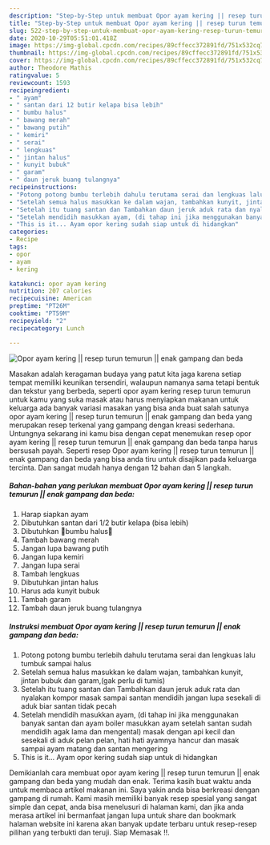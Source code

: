 ```yaml
---
description: "Step-by-Step untuk membuat Opor ayam kering || resep turun temurun || enak gampang dan beda Homemade"
title: "Step-by-Step untuk membuat Opor ayam kering || resep turun temurun || enak gampang dan beda Homemade"
slug: 522-step-by-step-untuk-membuat-opor-ayam-kering-resep-turun-temurun-enak-gampang-dan-beda-homemade
date: 2020-10-29T05:51:01.418Z
image: https://img-global.cpcdn.com/recipes/89cffecc372891fd/751x532cq70/opor-ayam-kering-resep-turun-temurun-enak-gampang-dan-beda-foto-resep-utama.jpg
thumbnail: https://img-global.cpcdn.com/recipes/89cffecc372891fd/751x532cq70/opor-ayam-kering-resep-turun-temurun-enak-gampang-dan-beda-foto-resep-utama.jpg
cover: https://img-global.cpcdn.com/recipes/89cffecc372891fd/751x532cq70/opor-ayam-kering-resep-turun-temurun-enak-gampang-dan-beda-foto-resep-utama.jpg
author: Theodore Mathis
ratingvalue: 5
reviewcount: 1593
recipeingredient:
- " ayam"
- " santan dari 12 butir kelapa bisa lebih"
- " bumbu halus"
- " bawang merah"
- " bawang putih"
- " kemiri"
- " serai"
- " lengkuas"
- " jintan halus"
- " kunyit bubuk"
- " garam"
- " daun jeruk buang tulangnya"
recipeinstructions:
- "Potong potong bumbu terlebih dahulu terutama serai dan lengkuas lalu tumbuk sampai halus"
- "Setelah semua halus masukkan ke dalam wajan, tambahkan kunyit, jintan bubuk dan garam,(gak perlu di tumis)"
- "Setelah itu tuang santan dan Tambahkan daun jeruk aduk rata dan nyalakan kompor masak sampai santan mendidih jangan lupa sesekali di aduk biar santan tidak pecah"
- "Setelah mendidih masukkan ayam, (di tahap ini jika menggunakan banyak santan dan ayam boiler masukkan ayam setelah santan sudah mendidih agak lama dan mengental) masak dengan api kecil dan sesekali di aduk pelan pelan, hati hati ayamnya hancur dan masak sampai ayam matang dan santan mengering"
- "This is it... Ayam opor kering sudah siap untuk di hidangkan"
categories:
- Recipe
tags:
- opor
- ayam
- kering

katakunci: opor ayam kering 
nutrition: 207 calories
recipecuisine: American
preptime: "PT26M"
cooktime: "PT59M"
recipeyield: "2"
recipecategory: Lunch

---
```



![Opor ayam kering || resep turun temurun || enak gampang dan beda](https://img-global.cpcdn.com/recipes/89cffecc372891fd/751x532cq70/opor-ayam-kering-resep-turun-temurun-enak-gampang-dan-beda-foto-resep-utama.jpg)

Masakan adalah keragaman budaya yang patut kita jaga karena setiap tempat memiliki keunikan tersendiri, walaupun namanya sama tetapi bentuk dan tekstur yang berbeda, seperti opor ayam kering 
 resep turun temurun 
untuk kamu yang suka masak atau harus menyiapkan makanan untuk keluarga ada banyak variasi masakan yang bisa anda buat salah satunya opor ayam kering || resep turun temurun || enak gampang dan beda yang merupakan resep terkenal yang gampang dengan kreasi sederhana. Untungnya sekarang ini kamu bisa dengan cepat menemukan resep opor ayam kering || resep turun temurun || enak gampang dan beda tanpa harus bersusah payah.
Seperti resep Opor ayam kering || resep turun temurun || enak gampang dan beda yang bisa anda tiru untuk disajikan pada keluarga tercinta. Dan sangat mudah hanya dengan 12 bahan dan 5 langkah.


<!--inarticleads1-->

##### Bahan-bahan yang perlukan membuat Opor ayam kering || resep turun temurun || enak gampang dan beda:

1. Harap siapkan  ayam
1. Dibutuhkan  santan dari 1/2 butir kelapa (bisa lebih)
1. Dibutuhkan  🌹bumbu halus🌹
1. Tambah  bawang merah
1. Jangan lupa  bawang putih
1. Jangan lupa  kemiri
1. Jangan lupa  serai
1. Tambah  lengkuas
1. Dibutuhkan  jintan halus
1. Harus ada  kunyit bubuk
1. Tambah  garam
1. Tambah  daun jeruk buang tulangnya




<!--inarticleads2-->

##### Instruksi membuat  Opor ayam kering || resep turun temurun || enak gampang dan beda:

1. Potong potong bumbu terlebih dahulu terutama serai dan lengkuas lalu tumbuk sampai halus
1. Setelah semua halus masukkan ke dalam wajan, tambahkan kunyit, jintan bubuk dan garam,(gak perlu di tumis)
1. Setelah itu tuang santan dan Tambahkan daun jeruk aduk rata dan nyalakan kompor masak sampai santan mendidih jangan lupa sesekali di aduk biar santan tidak pecah
1. Setelah mendidih masukkan ayam, (di tahap ini jika menggunakan banyak santan dan ayam boiler masukkan ayam setelah santan sudah mendidih agak lama dan mengental) masak dengan api kecil dan sesekali di aduk pelan pelan, hati hati ayamnya hancur dan masak sampai ayam matang dan santan mengering
1. This is it... Ayam opor kering sudah siap untuk di hidangkan




Demikianlah cara membuat opor ayam kering || resep turun temurun || enak gampang dan beda yang mudah dan enak. Terima kasih buat waktu anda untuk membaca artikel makanan ini. Saya yakin anda bisa berkreasi dengan gampang di rumah. Kami masih memiliki banyak resep spesial yang sangat simple dan cepat, anda bisa menelusuri di halaman kami, dan jika anda merasa artikel ini bermanfaat jangan lupa untuk share dan bookmark halaman website ini karena akan banyak update terbaru untuk resep-resep pilihan yang terbukti dan teruji. Siap Memasak !!. 
